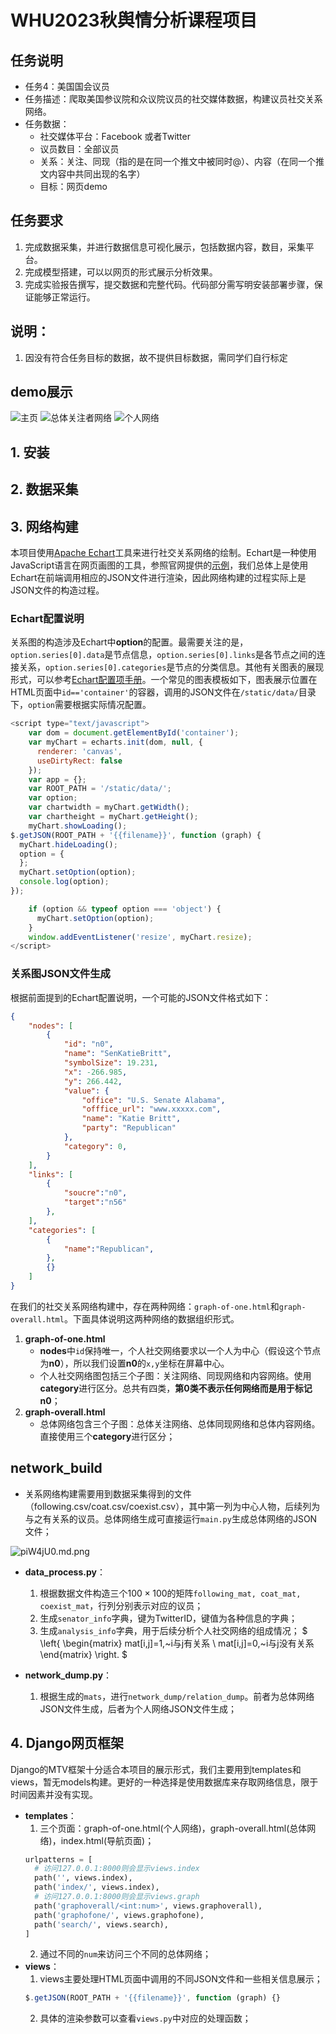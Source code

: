 # WHU2023秋舆情分析课程项目

## 任务说明

 + 任务4：美国国会议员
 + 任务描述：爬取美国参议院和众议院议员的社交媒体数据，构建议员社交关系网络。
 + 任务数据：
    - 社交媒体平台：Facebook 或者Twitter
    - 议员数目：全部议员
    - 关系：关注、同现（指的是在同一个推文中被同时@）、内容（在同一个推文内容中共同出现的名字）
    - 目标：网页demo

## 任务要求
1. 完成数据采集，并进行数据信息可视化展示，包括数据内容，数目，采集平台。
2. 完成模型搭建，可以以网页的形式展示分析效果。
3. 完成实验报告撰写，提交数据和完整代码。代码部分需写明安装部署步骤，保证能够正常运行。

## 说明：
1. 因没有符合任务目标的数据，故不提供目标数据，需同学们自行标定

## demo展示
![主页](https://z1.ax1x.com/2023/12/13/pifw18x.png)
![总体关注者网络](https://z1.ax1x.com/2023/12/13/pifw8xK.png)
![个人网络](https://z1.ax1x.com/2023/12/13/pifwtqe.png)

## 1. 安装

## 2. 数据采集

## 3. 网络构建

本项目使用[Apache Echart](https://echarts.apache.org/zh/index.html)工具来进行社交关系网络的绘制。Echart是一种使用JavaScript语言在网页画图的工具，参照官网提供的[示例](https://echarts.apache.org/examples/zh/editor.html?c=graph-label-overlap)，我们总体上是使用Echart在前端调用相应的JSON文件进行渲染，因此网络构建的过程实际上是JSON文件的构造过程。

### Echart配置说明

关系图的构造涉及Echart中**option**的配置。最需要关注的是，```option.series[0].data```是节点信息，```option.series[0].links```是各节点之间的连接关系，```option.series[0].categories```是节点的分类信息。其他有关图表的展现形式，可以参考[Echart配置项手册](https://echarts.apache.org/zh/option.html#title)。一个常见的图表模板如下，图表展示位置在HTML页面中```id=='container'```的容器，调用的JSON文件在```/static/data/```目录下，```option```需要根据实际情况配置。

```javascript
<script type="text/javascript">
    var dom = document.getElementById('container');
    var myChart = echarts.init(dom, null, {
      renderer: 'canvas',
      useDirtyRect: false
    });
    var app = {};
    var ROOT_PATH = '/static/data/';
    var option;
    var chartwidth = myChart.getWidth();
    var chartheight = myChart.getHeight();
    myChart.showLoading();
$.getJSON(ROOT_PATH + '{{filename}}', function (graph) {
  myChart.hideLoading();
  option = {
  };
  myChart.setOption(option);
  console.log(option);
});

    if (option && typeof option === 'object') {
      myChart.setOption(option);
    }
    window.addEventListener('resize', myChart.resize);
</script>
```

### 关系图JSON文件生成

根据前面提到的Echart配置说明，一个可能的JSON文件格式如下：
```json
{
    "nodes": [
        {
            "id": "n0",
            "name": "SenKatieBritt",
            "symbolSize": 19.231,
            "x": -266.985,
            "y": 266.442,
            "value": {
                "office": "U.S. Senate Alabama",
                "offfice_url": "www.xxxxx.com",
                "name": "Katie Britt",
                "party": "Republican"
            },
            "category": 0,
        }
    ],
    "links": [
        {
            "soucre":"n0",
            "target":"n56"
        },
    ],
    "categories": [
        {
            "name":"Republican",
        },
        {}
    ]
}
```
在我们的社交关系网络构建中，存在两种网络：```graph-of-one.html```和```graph-overall.html```。下面具体说明这两种网络的数据组织形式。
1. **graph-of-one.html**
   + **nodes**中```id```保持唯一，个人社交网络要求以一个人为中心（假设这个节点为**n0**），所以我们设置**n0**的```x,y```坐标在屏幕中心。
   + 个人社交网络图包括三个子图：关注网络、同现网络和内容网络。使用**category**进行区分。总共有四类，**第0类不表示任何网络而是用于标记n0**；
2. **graph-overall.html**
   + 总体网络包含三个子图：总体关注网络、总体同现网络和总体内容网络。直接使用三个**category**进行区分；

## network_build

+ 关系网络构建需要用到数据采集得到的文件（following.csv/coat.csv/coexist.csv），其中第一列为中心人物，后续列为与之有关系的议员。总体网络生成可直接运行```main.py```生成总体网络的JSON文件；

![piW4jU0.md.png](https://z1.ax1x.com/2023/12/12/piW4jU0.md.png)

+ **data_process.py**：
  1. 根据数据文件构造三个$100\times100$的矩阵```following_mat, coat_mat, coexist_mat```，行列分别表示对应的议员；
  2. 生成```senator_info```字典，键为TwitterID，键值为各种信息的字典；
  3. 生成```analysis_info```字典，用于后续分析个人社交网络的组成情况；
$ \left\{
\begin{matrix}
 mat[i,j]=1,~i与j有关系 \\
 mat[i,j]=0,~i与j没有关系 
\end{matrix}
\right.
$

+ **network_dump.py**：
  1. 根据生成的```mats```，进行```network_dump/relation_dump```。前者为总体网络JSON文件生成，后者为个人网络JSON文件生成；

## 4. Django网页框架

Django的MTV框架十分适合本项目的展示形式，我们主要用到templates和views，暂无models构建。更好的一种选择是使用数据库来存取网络信息，限于时间因素并没有实现。
+ **templates**：
  1. 三个页面：graph-of-one.html(个人网络)，graph-overall.html(总体网络)，index.html(导航页面)；
  ```python
  urlpatterns = [
    # 访问127.0.0.1:8000则会显示views.index
    path('', views.index),
    path('index/', views.index),
    # 访问127.0.0.1:8000则会显示views.graph
    path('graphoverall/<int:num>', views.graphoverall),
    path('graphofone/', views.graphofone),
    path('search/', views.search),
  ]
  ```
  2. 通过不同的```num```来访问三个不同的总体网络；
+ **views**：
  1. views主要处理HTML页面中调用的不同JSON文件和一些相关信息展示；
  ```javascript
  $.getJSON(ROOT_PATH + '{{filename}}', function (graph) {}
  ```
  2. 具体的渲染参数可以查看```views.py```中对应的处理函数；
